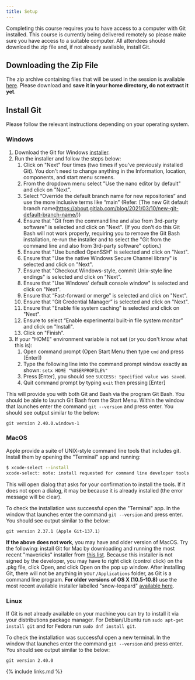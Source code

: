 ```yaml
---
title: Setup
---
```


Completing this course requires you to have access to a computer with Git
installed. This course is currently being delivered remotely so please make sure
you have access to a suitable computer. All attendees should download the zip
file and, if not already available, install Git.

## Downloading the Zip File

The zip archive containing files that will be used in the session is available
[here](code/recipe.zip). Please download and **save it in your home directory,
do not extract it yet**.

## Install Git

Please follow the relevant instructions depending on your operating system.

### Windows

1. Download the Git for Windows [installer](https://git-for-windows.github.io/).
1. Run the installer and follow the steps below:
   1. Click on "Next" four times (two times if you've previously installed Git). You don't need to change anything in the Information, location, components, and start menu screens.
   1. From the dropdown menu select "Use the nano editor by default" and click on "Next".
   1. Select “Override the default branch name for new repositories” and use the more inclusive terms like “main” (Refer: [The new Git default branch name(https://about.gitlab.com/blog/2021/03/10/new-git-default-branch-name/))
   1. Ensure that "Git from the command line and also from 3rd-party software" is selected and click on "Next". (If you don't do this Git Bash will not work properly, requiring you to remove the Git Bash installation, re-run the installer and to select the "Git from the command line and also from 3rd-party software" option.)
   1. Ensure that "Use bundled OpenSSH" is selected and click on "Next". 
   1. Ensure that "Use the native Windows Secure Channel library" is selected and click on "Next".
   1. Ensure that "Checkout Windows-style, commit Unix-style line endings" is selected and click on "Next".
   1. Ensure that "Use Windows' default console window" is selected and click on "Next".
   1. Ensure that “Fast-forward or merge” is selected and click on "Next".
   1. Ensure that “Git Credential Manager” is selected and click on "Next".
   1. Ensure that "Enable file system caching" is selected and click on "Next".
   1. Ensure to select “Enable experimental built-in file system monitor” and click on "Install".
   1. Click on "Finish".
1. If your "HOME" environment variable is not set (or you don't know what this is):
   1. Open command prompt (Open Start Menu then type `cmd` and press [Enter])
   1. Type the following line into the command prompt window exactly as shown: `setx HOME "%USERPROFILE%"`
   1. Press [Enter], you should see `SUCCESS: Specified value was saved`.
   1. Quit command prompt by typing `exit` then pressing [Enter]

This will provide you with both Git and Bash via the program Git Bash. You
should be able to launch Git Bash from the Start Menu. Within the window that
launches enter the command `git --version` and press enter. You should see
output similar to the below:
```
git version 2.40.0.windows-1
```

### MacOS

Apple provide a suite of UNIX-style command line tools that includes git. Install
them by opening the "Terminal" app and running:

```bash
$ xcode-select --install
xcode-select: note: install requested for command line developer tools
```

This will open  dialog that asks for your confirmation to install the tools. If
it does not open a dialog, it may be because it is already installed (the error
message will be clear).

To check the installation was successful open the "Terminal" app. In the window
that launches enter the command `git --version` and press enter. You should see
output similar to the below:
```
git version 2.37.1 (Apple Git-137.1)
```

**If the above does not work**, you may have and older version of MacOS.
Try the following: install Git for Mac by downloading and running the
most recent "mavericks" installer from [this list][installer-list]. Because this
installer is not signed by the developer, you may have to right click (control
click) on the .pkg file, click Open, and click Open on the pop up window. After
installing Git, there will not be anything in your `/Applications` folder, as
Git is a command line program. **For older versions of OS X (10.5-10.8)** use
the most recent available installer labelled "snow-leopard" [available
here][snow-leopard].

[installer-list]: http://sourceforge.net/projects/git-osx-installer/files/
[snow-leopard]: http://sourceforge.net/projects/git-osx-installer/files/

### Linux

If Git is not already available on your machine you can try to install it via
your distributions package manager. For Debian/Ubuntu run `sudo apt-get install
git` and for Fedora run `sudo dnf install git`.

To check the installation was successful open a new terminal. In the window that
launches enter the command `git --version` and press enter. You should see
output similar to the below:
```
git version 2.40.0
```

{% include links.md %}
